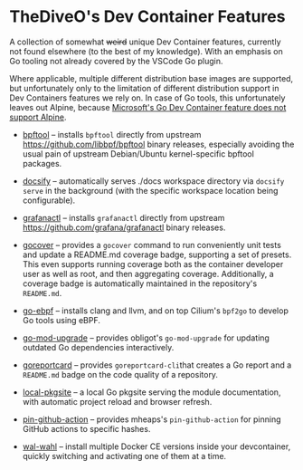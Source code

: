 # TheDiveO's Dev Container Features

A collection of somewhat ~~weird~~ unique Dev Container features, currently not
found elsewhere (to the best of my knowledge). With an emphasis on Go tooling
not already covered by the VSCode Go plugin.

Where applicable, multiple different distribution base images are supported, but
unfortunately only to the limitation of different distribution support in Dev
Containers features we rely on. In case of Go tools, this unfortunately leaves
out Alpine, because [Microsoft's Go Dev Container feature does not support
Alpine](https://github.com/devcontainers/features/blob/091886b3568dad70f835cc428dad1fdf7bc6a9b3/src/go/install.sh#L32-L44).

- [bpftool](src/bpftool/README.md) – installs `bpftool` directly from upstream
  https://github.com/libbpf/bpftool binary releases, especially avoiding the
  usual pain of upstream Debian/Ubuntu kernel-specific bpftool packages.

- [docsify](src/docsify/README.md) – automatically serves ./docs workspace
  directory via `docsify serve` in the background (with the specific workspace
  location being configurable).

- [grafanactl](src/grafanactl/README.md) – installs `grafanactl` directly from
  upstream https://github.com/grafana/grafanactl binary releases.

- [gocover](src/gocover/README.md) – provides a `gocover` command to run
  conveniently unit tests and update a README.md coverage badge, supporting a
  set of presets. This even supports running coverage both as the container
  developer user as well as root, and then aggregating coverage. Additionally, a
  coverage badge is automatically maintained in the repository's `README.md`.

- [go-ebpf](src/go-ebpf/README.md) – installs clang and llvm, and on top
  Cilium's `bpf2go` to develop Go tools using eBPF.

- [go-mod-upgrade](src/go-mod-upgrade/README.md) – provides obligot's `go-mod-upgrade`
  for updating outdated Go dependencies interactively.

- [goreportcard](src/goreportcard/README.md) – provides `goreportcard-cli`that
  creates a Go report and a `README.md` badge on the code quality of a
  repository.

- [local-pkgsite](src/local-pkgsite/README.md) – a local Go pkgsite serving the
  module documentation, with automatic project reload and browser refresh. 

- [pin-github-action](src/pin-github-action/README.md) – provides mheaps's
  `pin-github-action` for pinning GitHub actions to specific hashes.

- [wal-wahl](src/wal-wahl/README.md) – install multiple Docker CE versions
  inside your devcontainer, quickly switching and activating one of them at a
  time.
